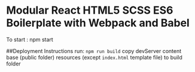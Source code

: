 # Modular React HTML5 SCSS ES6 Boilerplate with Webpack and Babel

To start : npm start

##Deployment Instructions
run: `npm run build`
copy devServer content base (public folder) resources (except `index.html` template file) to build folder
